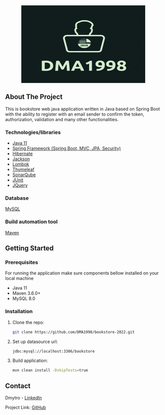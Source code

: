 <div id="top"></div>
<!--
*** Thanks for checking out the Best-README-Template. If you have a suggestion
*** that would make this better, please fork the repo and create a pull request
*** or simply open an issue with the tag "enhancement".
*** Don't forget to give the project a star!
*** Thanks again! Now go create something AMAZING! :D
-->



<!-- PROJECT SHIELDS -->
<!--
*** I'm using markdown "reference style" links for readability.
*** Reference links are enclosed in brackets [ ] instead of parentheses ( ).
*** See the bottom of this document for the declaration of the reference variables
*** for contributors-url, forks-url, etc. This is an optional, concise syntax you may use.
*** https://www.markdownguide.org/basic-syntax/#reference-style-links
-->
<!-- ABOUT THE PROJECT -->
<!-- PROJECT LOGO -->
<br />
<div align="center">
  <a href="https://github.com/othneildrew/Best-README-Template">
    <img src="src/main/resources/logo/DMA1998.png" alt="Logo" width="400" height="250">
  </a>
   </div>
   
## About The Project


This is bookstore web java application written in Java based on Spring Boot with the ability to register with an email sender to confirm the token, authorization, validation and many other functionalities.

### Technologies/libraries
* [Java 11](https://www.oracle.com/java/technologies/javase/jdk11-archive-downloads.html)
* [Spring Framework (Spring Boot, MVC, JPA, Security)](https://spring.io/projects)
* [Hibernate](https://hibernate.org/orm/)
* [Jackson](https://github.com/FasterXML/jackson)
* [Lombok](https://projectlombok.org/)
* [Thymeleaf](https://www.thymeleaf.org/)
* [SonarQube](https://www.sonarqube.org/)
* [JUnit](https://junit.org/junit4/javadoc/latest/)
* [JQuery](https://jquery.com)

### Database
[MySQL](https://www.mysql.com/)

### Build automation tool
[Maven](https://maven.apache.org/)

## Getting Started

### Prerequisites

For running the application make sure components bellow installed on your local machine

* Java 11
* Maven 3.6.0+
* MySQL 8.0

### Installation

1. Clone the repo:
   ```sh
   git clone https://github.com/DMA1998/bookstore-2022.git
   ```
2. Set up datasource url:
   ```sh
   jdbc:mysql://localhost:3306/bookstore
   ```
3. Build application:
   ```sh
   mvn clean install -DskipTests=true
   ```

<!-- CONTACT -->
## Contact

Dmytro - [LinkedIn](https://www.linkedin.com/in/dmitriy-mykh/)

Project Link: [GitHub](https://github.com/DMA1998/bookstore-2022)
